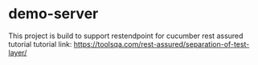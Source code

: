 # demo-server
This project is build to support restendpoint for cucumber rest assured tutorial
tutorial link: https://toolsqa.com/rest-assured/separation-of-test-layer/
